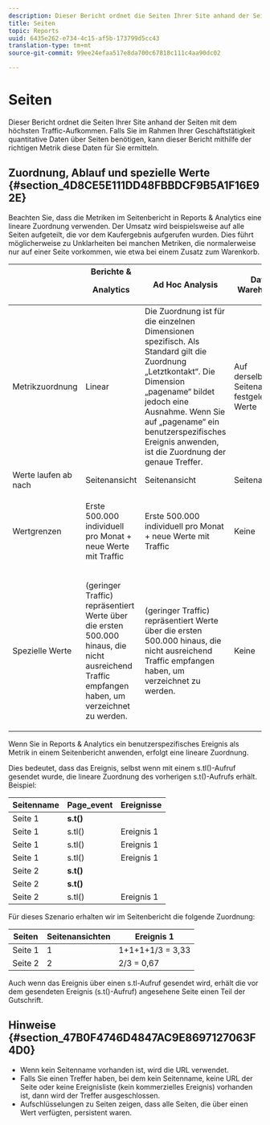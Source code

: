 ```yaml
---
description: Dieser Bericht ordnet die Seiten Ihrer Site anhand der Seiten mit dem höchsten Traffic-Aufkommen. Falls Sie im Rahmen Ihrer Geschäftstätigkeit quantitative Daten über Seiten benötigen, kann dieser Bericht mithilfe der richtigen Metrik diese Daten für Sie ermitteln.
title: Seiten
topic: Reports
uuid: 6435e262-e734-4c15-af5b-173799d5cc43
translation-type: tm+mt
source-git-commit: 99ee24efaa517e8da700c67818c111c4aa90dc02

---
```



# Seiten

Dieser Bericht ordnet die Seiten Ihrer Site anhand der Seiten mit dem höchsten Traffic-Aufkommen. Falls Sie im Rahmen Ihrer Geschäftstätigkeit quantitative Daten über Seiten benötigen, kann dieser Bericht mithilfe der richtigen Metrik diese Daten für Sie ermitteln.

## Zuordnung, Ablauf und spezielle Werte {#section_4D8CE5E111DD48FBBDCF9B5A1F16E92E}

Beachten Sie, dass die Metriken im Seitenbericht in Reports &amp; Analytics eine lineare Zuordnung verwenden. Der Umsatz wird beispielsweise auf alle Seiten aufgeteilt, die vor dem Kaufergebnis aufgerufen wurden. Dies führt möglicherweise zu Unklarheiten bei manchen Metriken, die normalerweise nur auf einer Seite vorkommen, wie etwa bei einem Zusatz zum Warenkorb.

<table id="table_EC7423532C7E44DE97B7FC0321585A2B"> 
 <thead> 
  <tr> 
   <th colname="col1" class="entry"> </th> 
   <th colname="col2" class="entry">Berichte &amp; <p>Analytics </p> </th> 
   <th colname="col3" class="entry"> Ad Hoc Analysis </th> 
   <th colname="col4" class="entry"> Data Warehouse </th> 
   <th colname="col5" class="entry"> Analysis Workspace </th> 
  </tr>
 </thead>
 <tbody> 
  <tr> 
   <td colname="col1"> Metrikzuordnung </td> 
   <td colname="col2"> Linear </td> 
   <td colname="col3"> Die Zuordnung ist für die einzelnen Dimensionen spezifisch. Als Standard gilt die Zuordnung „Letztkontakt“. Die Dimension „pagename“ bildet jedoch eine Ausnahme. Wenn Sie auf „pagename“ ein benutzerspezifisches Ereignis anwenden, ist die Zuordnung der genaue Treffer. </td> 
   <td colname="col4"> <p>Auf derselben Seitenansicht festgelegte Werte </p> </td> 
   <td colname="col5"> <p>Auf derselben Seitenansicht festgelegte Werte </p> </td> 
  </tr> 
  <tr> 
   <td colname="col1"> Werte laufen ab nach </td> 
   <td colname="col2"> Seitenansicht </td> 
   <td colname="col3"> Seitenansicht </td> 
   <td colname="col4"> Seitenansicht </td> 
   <td colname="col5"> Seitenansicht </td> 
  </tr> 
  <tr> 
   <td colname="col1"> Wertgrenzen </td> 
   <td colname="col2"> <p>Erste 500.000 individuell pro Monat + neue Werte mit Traffic </p> </td> 
   <td colname="col3"> <p>Erste 500.000 individuell pro Monat + neue Werte mit Traffic </p> </td> 
   <td colname="col4"> Keine </td> 
   <td colname="col5"> <p>Erste 500.000 individuell pro Monat + neue Werte mit Traffic </p> </td> 
  </tr> 
  <tr> 
   <td colname="col1"> Spezielle Werte </td> 
   <td colname="col2"> <p>(geringer Traffic) repräsentiert Werte über die ersten 500.000 hinaus, die nicht ausreichend Traffic empfangen haben, um verzeichnet zu werden. </p> </td> 
   <td colname="col3"> <p>(geringer Traffic) repräsentiert Werte über die ersten 500.000 hinaus, die nicht ausreichend Traffic empfangen haben, um verzeichnet zu werden. </p> </td> 
   <td colname="col4"> Keine </td> 
   <td colname="col5"> <p>(geringer Traffic) repräsentiert Werte über die ersten 500.000 hinaus, die nicht ausreichend Traffic empfangen haben, um verzeichnet zu werden. </p> </td> 
  </tr> 
 </tbody> 
</table>

Wenn Sie in Reports &amp; Analytics ein benutzerspezifisches Ereignis als Metrik in einem Seitenbericht anwenden, erfolgt eine lineare Zuordnung.

Dies bedeutet, dass das Ereignis, selbst wenn mit einem s.tl()-Aufruf gesendet wurde, die lineare Zuordnung des vorherigen s.t()-Aufrufs erhält. Beispiel:

| Seitenname | Page_event | Ereignisse |
|---|---|---|
| Seite 1 | **s.t()** |  |
| Seite 1 | s.tl() | Ereignis 1 |
| Seite 1 | s.tl() | Ereignis 1 |
| Seite 1 | s.tl() | Ereignis 1 |
| Seite 2 | **s.t()** |  |
| Seite 2 | **s.t()** |  |
| Seite 2 | s.tl() | Ereignis 1 |

Für dieses Szenario erhalten wir im Seitenbericht die folgende Zuordnung:

| Seiten | Seitenansichten | Ereignis 1 |
|---|---|---|
| Seite 1 | 1 | 1+1+1+1/3 = 3,33 |
| Seite 2 | 2 | 2/3 = 0,67 |

Auch wenn das Ereignis über einen s.tl-Aufruf gesendet wird, erhält die vor dem gesendeten Ereignis (s.t()-Aufruf) angesehene Seite einen Teil der Gutschrift.

## Hinweise {#section_47B0F4746D4847AC9E8697127063F4D0}

* Wenn kein Seitenname vorhanden ist, wird die URL verwendet.
* Falls Sie einen Treffer haben, bei dem kein Seitenname, keine URL der Seite oder keine Ereignisliste (kein kommerzielles Ereignis) vorhanden ist, dann wird der Treffer ausgeschlossen.
* Aufschlüsselungen zu Seiten zeigen, dass alle Seiten, die über einen Wert verfügten, persistent waren.

